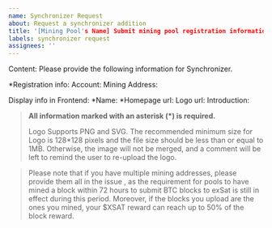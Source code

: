 ```yaml
---
name: Synchronizer Request
about: Request a synchronizer addition
title: '[Mining Pool's Name] Submit mining pool registration information'
labels: synchronizer request
assignees: ''
---
```


Content:
Please provide the following information for Synchronizer.

*Registration info:
Account: 
Mining Address: 

Display info in Frontend:
*Name: 
*Homepage url: 
Logo url: 
Introduction: 

> **All information marked with an asterisk (*) is required.**
> 
> Logo Supports PNG and SVG. The recommended minimum size for Logo is 128*128 pixels and the file size should be less than or equal to 1MB. Otherwise, the image will not be merged, and a comment will be left to remind the user to re-upload the logo.

> Please note that if you have multiple mining addresses, please provide them all in the issue , as the requirement for pools to have mined a block within 72 hours to submit BTC blocks to exSat is still in effect during this period. Moreover, if the blocks you upload are the ones you mined, your $XSAT reward can reach up to 50% of the block reward.
